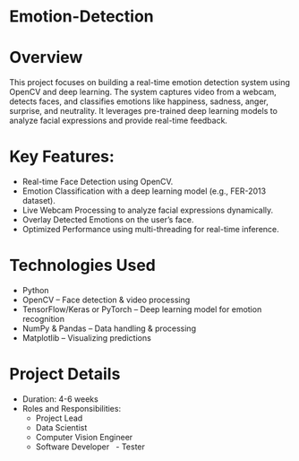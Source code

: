 # Emotion-Detection
# Overview
This project focuses on building a real-time emotion detection system using OpenCV and deep learning. The system captures video from a webcam, detects faces, and classifies emotions like happiness, sadness, anger, surprise, and neutrality. It leverages pre-trained deep learning models to analyze facial expressions and provide real-time feedback.
# Key Features:
- Real-time Face Detection using OpenCV.
- Emotion Classification with a deep learning model (e.g., FER-2013 dataset).
- Live Webcam Processing to analyze facial expressions dynamically.
- Overlay Detected Emotions on the user’s face.
- Optimized Performance using multi-threading for real-time inference.
# Technologies Used
- Python
- OpenCV – Face detection & video processing
- TensorFlow/Keras or PyTorch – Deep learning model for emotion recognition
- NumPy & Pandas – Data handling & processing
- Matplotlib – Visualizing predictions
# Project Details
- Duration: 4-6 weeks
- Roles and Responsibilities:
  - Project Lead
  - Data Scientist
  - Computer Vision Engineer
  - Software Developer
  - Tester
